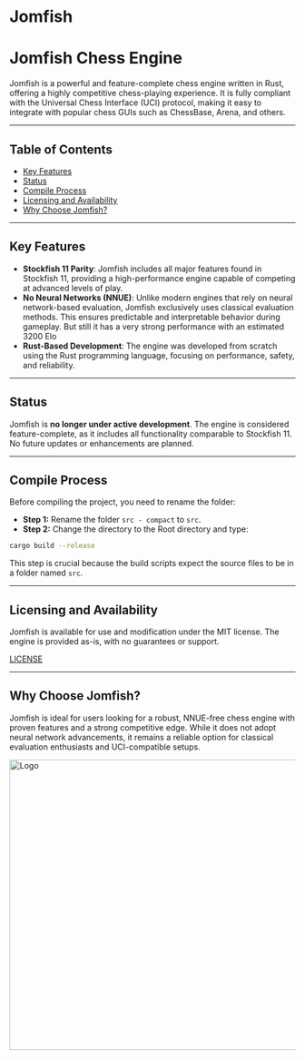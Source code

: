 # Jomfish
# Jomfish Chess Engine

Jomfish is a powerful and feature-complete chess engine written in Rust, offering a highly competitive chess-playing experience. It is fully compliant with the Universal Chess Interface (UCI) protocol, making it easy to integrate with popular chess GUIs such as ChessBase, Arena, and others.

---

## Table of Contents

- [Key Features](#key-features)
- [Status](#Status)
- [Compile Process](#compile-process)
- [Licensing and Availability](#licensing-and-availability)
- [Why Choose Jomfish?](#why-choose-jomfish)

---

## Key Features

- **Stockfish 11 Parity**: Jomfish includes all major features found in Stockfish 11, providing a high-performance engine capable of competing at advanced levels of play.
- **No Neural Networks (NNUE)**: Unlike modern engines that rely on neural network-based evaluation, Jomfish exclusively uses classical evaluation methods. This ensures predictable and interpretable behavior during gameplay. But still it has a very strong performance with an estimated 3200 Elo
- **Rust-Based Development**: The engine was developed from scratch using the Rust programming language, focusing on performance, safety, and reliability.

---

## Status

Jomfish is **no longer under active development**. The engine is considered feature-complete, as it includes all functionality comparable to Stockfish 11. No future updates or enhancements are planned.

---

## Compile Process

Before compiling the project, you need to rename the folder:

- **Step 1:** Rename the folder `src - compact` to `src`.
- **Step 2:** Change the directory to the Root directory and type:
```bash
cargo build --release
```

This step is crucial because the build scripts expect the source files to be in a folder named `src`.

---

## Licensing and Availability

Jomfish is available for use and modification under the MIT license. The engine is provided as-is, with no guarantees or support. 

[LICENSE]("https://github.com/github-jimjim/Jomfish/blob/main/LICENSE")

---

## Why Choose Jomfish?

Jomfish is ideal for users looking for a robust, NNUE-free chess engine with proven features and a strong competitive edge. While it does not adopt neural network advancements, it remains a reliable option for classical evaluation enthusiasts and UCI-compatible setups.

<img src="./logo.ico" alt="Logo" width="512" height="512">
